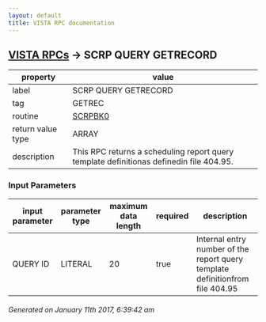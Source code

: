 ```yaml
---
layout: default
title: VISTA RPC documentation
---
```




## [VISTA RPCs](TableOfContent.md) &#8594; SCRP QUERY GETRECORD 

 property | value 
--- | --- 
 label | SCRP QUERY GETRECORD
 tag | GETREC
 routine | [SCRPBK0](http://code.osehra.org/dox/Routine_SCRPBK0_source.html)
 return value type | ARRAY
 description | This RPC returns a scheduling report query template definitionas definedin file 404.95.

### Input Parameters

| input parameter | parameter type | maximum data length | required | description | 
| --- | --- | --- | --- | --- | 
| QUERY ID | LITERAL | 20 | true | Internal entry number of the report query template definitionfrom file 404.95 | 




 ###### Generated on January 11th 2017, 6:39:42 am
